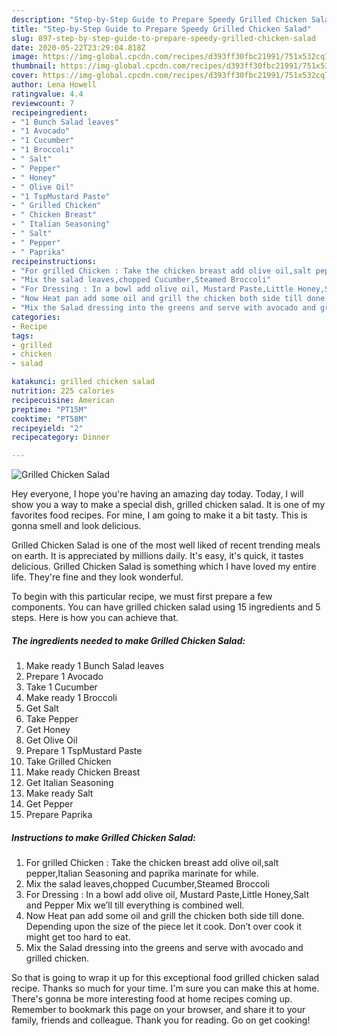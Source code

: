 ```yaml
---
description: "Step-by-Step Guide to Prepare Speedy Grilled Chicken Salad"
title: "Step-by-Step Guide to Prepare Speedy Grilled Chicken Salad"
slug: 897-step-by-step-guide-to-prepare-speedy-grilled-chicken-salad
date: 2020-05-22T23:29:04.818Z
image: https://img-global.cpcdn.com/recipes/d393ff30fbc21991/751x532cq70/grilled-chicken-salad-recipe-main-photo.jpg
thumbnail: https://img-global.cpcdn.com/recipes/d393ff30fbc21991/751x532cq70/grilled-chicken-salad-recipe-main-photo.jpg
cover: https://img-global.cpcdn.com/recipes/d393ff30fbc21991/751x532cq70/grilled-chicken-salad-recipe-main-photo.jpg
author: Lena Howell
ratingvalue: 4.4
reviewcount: 7
recipeingredient:
- "1 Bunch Salad leaves"
- "1 Avocado"
- "1 Cucumber"
- "1 Broccoli"
- " Salt"
- " Pepper"
- " Honey"
- " Olive Oil"
- "1 TspMustard Paste"
- " Grilled Chicken"
- " Chicken Breast"
- " Italian Seasoning"
- " Salt"
- " Pepper"
- " Paprika"
recipeinstructions:
- "For grilled Chicken : Take the chicken breast add olive oil,salt pepper,Italian Seasoning and paprika marinate for while."
- "Mix the salad leaves,chopped Cucumber,Steamed Broccoli"
- "For Dressing : In a bowl add olive oil, Mustard Paste,Little Honey,Salt and Pepper Mix we’ll till everything is combined well."
- "Now Heat pan add some oil and grill the chicken both side till done. Depending upon the size of the piece let it cook. Don’t over cook it might get too hard to eat."
- "Mix the Salad dressing into the greens and serve with avocado and grilled chicken."
categories:
- Recipe
tags:
- grilled
- chicken
- salad

katakunci: grilled chicken salad 
nutrition: 225 calories
recipecuisine: American
preptime: "PT15M"
cooktime: "PT58M"
recipeyield: "2"
recipecategory: Dinner

---
```



![Grilled Chicken Salad](https://img-global.cpcdn.com/recipes/d393ff30fbc21991/751x532cq70/grilled-chicken-salad-recipe-main-photo.jpg)

Hey everyone, I hope you're having an amazing day today. Today, I will show you a way to make a special dish, grilled chicken salad. It is one of my favorites food recipes. For mine, I am going to make it a bit tasty. This is gonna smell and look delicious.



Grilled Chicken Salad is one of the most well liked of recent trending meals on earth. It is appreciated by millions daily. It's easy, it's quick, it tastes delicious. Grilled Chicken Salad is something which I have loved my entire life. They're fine and they look wonderful.


To begin with this particular recipe, we must first prepare a few components. You can have grilled chicken salad using 15 ingredients and 5 steps. Here is how you can achieve that.

<!--inarticleads1-->

##### The ingredients needed to make Grilled Chicken Salad:

1. Make ready 1 Bunch Salad leaves
1. Prepare 1 Avocado
1. Take 1 Cucumber
1. Make ready 1 Broccoli
1. Get  Salt
1. Take  Pepper
1. Get  Honey
1. Get  Olive Oil
1. Prepare 1 TspMustard Paste
1. Take  Grilled Chicken
1. Make ready  Chicken Breast
1. Get  Italian Seasoning
1. Make ready  Salt
1. Get  Pepper
1. Prepare  Paprika




<!--inarticleads2-->

##### Instructions to make Grilled Chicken Salad:

1. For grilled Chicken : Take the chicken breast add olive oil,salt pepper,Italian Seasoning and paprika marinate for while.
1. Mix the salad leaves,chopped Cucumber,Steamed Broccoli
1. For Dressing : In a bowl add olive oil, Mustard Paste,Little Honey,Salt and Pepper Mix we’ll till everything is combined well.
1. Now Heat pan add some oil and grill the chicken both side till done. Depending upon the size of the piece let it cook. Don’t over cook it might get too hard to eat.
1. Mix the Salad dressing into the greens and serve with avocado and grilled chicken.




So that is going to wrap it up for this exceptional food grilled chicken salad recipe. Thanks so much for your time. I'm sure you can make this at home. There's gonna be more interesting food at home recipes coming up. Remember to bookmark this page on your browser, and share it to your family, friends and colleague. Thank you for reading. Go on get cooking!
